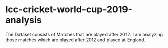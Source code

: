 # Icc-cricket-world-cup-2019-analysis
The Dataset consists of Matches that are played after 2012. I am analyzing those matches which are played after 2012 and played at England.
